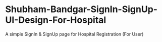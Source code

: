 # Shubham-Bandgar-SignIn-SignUp-UI-Design-For-Hospital
A simple SignIn &amp; SignUp page for Hospital  Registration (For User)
